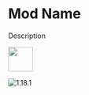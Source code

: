 # Mod Name
Description

<img src="https://onvoid.net/steelsdelight/logo.png" height="50px" />

![1.18.1](https://github.com/onVoid/SteelsDelight/actions/workflows/build-1.18.1.yml/badge.svg?branch=1.18.1)

